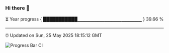 ### Hi there 👋

⏳ Year progress { ███████████▁▁▁▁▁▁▁▁▁▁▁▁▁▁▁▁▁▁▁ } 39.66 %

---

⏰ Updated on Sun, 25 May 2025 18:15:12 GMT

![Progress Bar CI](https://github.com/code-lakshay/GitHub-Actions-Demo/workflows/Progress%20Bar%20CI/badge.svg)

